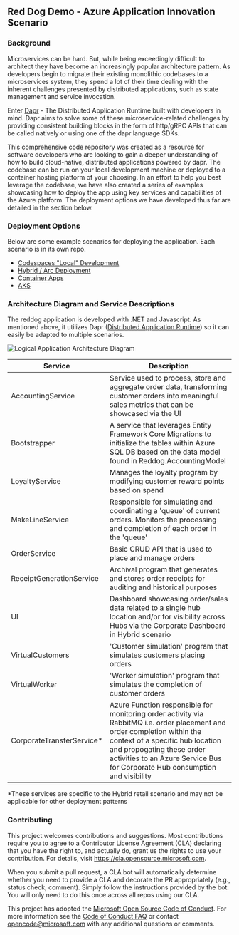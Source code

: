 ## Red Dog Demo - Azure Application Innovation Scenario

### Background

Microservices can be hard. But, while being exceedingly difficult to architect they have become an increasingly popular architecture pattern. As developers begin to migrate their existing monolithic codebases to a microservices system, they spend a lot of their time dealing with the inherent challenges presented by distributed applications, such as state management and service invocation.

Enter [Dapr](https://www.dapr.io) - The Distributed Application Runtime built with developers in mind. Dapr aims to solve some of these microservice-related challenges by providing consistent building blocks in the form of http/gRPC APIs that can be called natively or using one of the dapr language SDKs.

This comprehensive code repository was created as a resource for software developers who are looking to gain a deeper understanding of how to build cloud-native, distributed applications powered by dapr. The codebase can be run on your local development machine or deployed to a container hosting platform of your choosing. In an effort to help you best leverage the codebase, we have also created a series of examples showcasing how to deploy the app using key services and capabilities of the Azure platform. The deployment options we have developed thus far are detailed in the section below. 

### Deployment Options

Below are some example scenarios for deploying the application. Each scenario is in its own repo.

* [Codespaces "Local" Development](docs/local-dev.md)
* [Hybrid / Arc Deployment](https://github.com/Azure/reddog-hybrid-arc)
* [Container Apps](https://github.com/Azure/reddog-containerapps)
* [AKS](https://github.com/Azure/reddog-aks)

### Architecture Diagram and Service Descriptions

The reddog application is developed with .NET and Javascript. As mentioned above, it utilizes Dapr ([Distributed Application Runtime](https://dapr.io)) so it can easily be adapted to multiple scenarios. 

![Logical Application Architecture Diagram](assets/reddog_code.png)


| Service          | Description                                                                                                 |
|------------------|-------------------------------------------------------------------------------------------------------------|                               
| AccountingService | Service used to process, store and aggregate order data, transforming customer orders into meaningful sales metrics that can be showcased via the UI |
| Bootstrapper | A service that leverages Entity Framework Core Migrations to initialize the tables within Azure SQL DB based on the data model found in Reddog.AccountingModel |
| LoyaltyService | Manages the loyalty program by modifying customer reward points based on spend |
| MakeLineService | Responsible for simulating and coordinating a 'queue' of current orders. Monitors the processing and completion of each order in the 'queue' | 
| OrderService | Basic CRUD API that is used to place and manage orders |
| ReceiptGenerationService | Archival program that generates and stores order receipts for auditing and historical purposes  |
| UI | Dashboard showcasing order/sales data related to a single hub location and/or for visibility across Hubs via the Corporate Dashboard in Hybrid scenario |
| VirtualCustomers | 'Customer simulation' program that simulates customers placing orders |
| VirtualWorker | 'Worker simulation' program that simulates the completion of customer orders |
| CorporateTransferService* | Azure Function responsible for monitoring order activity via RabbitMQ i.e. order placement and order completion within the context of a specific hub location and propogating these order activities to an Azure Service Bus for Corporate Hub consumption and visibility |

*These services are specific to the Hybrid retail scenario and may not be applicable for other deployment patterns 

### Contributing

This project welcomes contributions and suggestions.  Most contributions require you to agree to a
Contributor License Agreement (CLA) declaring that you have the right to, and actually do, grant us
the rights to use your contribution. For details, visit https://cla.opensource.microsoft.com.

When you submit a pull request, a CLA bot will automatically determine whether you need to provide
a CLA and decorate the PR appropriately (e.g., status check, comment). Simply follow the instructions
provided by the bot. You will only need to do this once across all repos using our CLA.

This project has adopted the [Microsoft Open Source Code of Conduct](https://opensource.microsoft.com/codeofconduct/).
For more information see the [Code of Conduct FAQ](https://opensource.microsoft.com/codeofconduct/faq/) or
contact [opencode@microsoft.com](mailto:opencode@microsoft.com) with any additional questions or comments.
